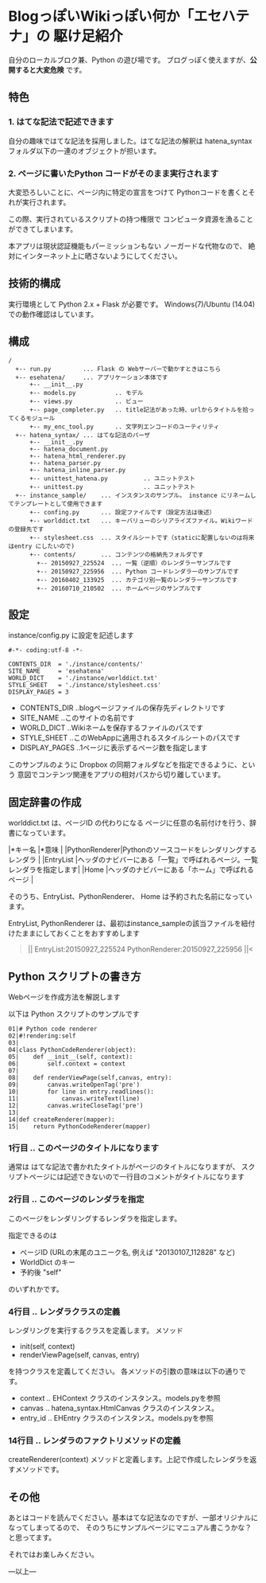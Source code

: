 # BlogっぽいWikiっぽい何か「エセハテナ」の 駆け足紹介

自分のローカルブロク兼、Python の遊び場です。
ブログっぽく使えますが、**公開すると大変危険** です。

## 特色

### 1. はてな記法で記述できます

自分の趣味ではてな記法を採用しました。はてな記法の解釈は
hatena_syntax フォルダ以下の一連のオブジェクトが担います。

### 2. ページに書いたPython コードがそのまま実行されます

大変恐ろしいことに、ページ内に特定の宣言をつけて
Pythonコードを書くとそれが実行されます。

この際、実行されているスクリプトの持つ権限で
コンピュータ資源を漁ることができてしまいます。

本アプリは現状認証機能もパーミッションもない
ノーガードな代物なので、
絶対にインターネット上に晒さないようにしてください。


## 技術的構成

実行環境として Python 2.x + Flask が必要です。
Windows(7)/Ubuntu (14.04) での動作確認はしています。

## 構成

```
/
  +-- run.py         ... Flask の Webサーバーで動かすときはこちら
  +-- esehatena/     ... アプリケーション本体です
      +-- __init__.py
      +-- models.py           .. モデル
      +-- views.py            .. ビュー
      +-- page_completer.py   .. title記法があった時、urlからタイトルを拾ってくるモジュール
      +-- my_enc_tool.py      .. 文字列エンコードのユーティリティ
  +-- hatena_syntax/ ... はてな記法のパーザ
      +-- __init__.py
      +-- hatena_document.py
      +-- hatena_html_renderer.py
      +-- hatena_parser.py
      +-- hatena_inline_parser.py
      +-- unittest_hatena.py          .. ユニットテスト
      +-- unittest.py                 .. ユニットテスト
  +-- instance_sample/    ... インスタンスのサンプル。 instance にリネームしてテンプレートとして使用できます
      +-- confing.py      ... 設定ファイルです（設定方法は後述）
      +-- worlddict.txt   ... キーバリューのシリアライズファイル。Wikiワードの登録先です
      +-- stylesheet.css  ... スタイルシートです（staticに配置しないのは将来はentry にしたいので)
      +-- contents/       ... コンテンツの格納先フォルダです
        +-- 20150927_225524  ... 一覧（逆順）のレンダラーサンプルです
        +-- 20150927_225956  ... Python コードレンダラーのサンプルです
        +-- 20160402_133925  ... カテゴリ別一覧のレンダラーサンプルです
        +-- 20160710_210502  ... ホームページのサンプルです
```

## 設定

instance/config.py に設定を記述します

```
#-*- coding:utf-8 -*-

CONTENTS_DIR  = './instance/contents/'
SITE_NAME     = 'esehatena'
WORLD_DICT    = './instance/worlddict.txt'
STYLE_SHEET   = './instance/stylesheet.css'
DISPLAY_PAGES = 3
```

* CONTENTS_DIR  ..blogページファイルの保存先ディレクトリです
* SITE_NAME     ..このサイトの名前です
* WORLD_DICT    ..Wikiネームを保存するファイルのパスです
* STYLE_SHEET   ..このWebAppに適用されるスタイルシートのパスです
* DISPLAY_PAGES ..1ページに表示ずるページ数を指定します

このサンプルのように Dropbox の同期フォルダなどを指定できるように、という
意図でコンテンツ関連をアプリの相対パスから切り離しています。

## 固定辞書の作成

worlddict.txt は、ページID の代わりになる
ページに任意の名前付けを行う、辞書になっています。

|*キー名       |*意味                                                                   |
|PythonRenderer|Pythonのソースコードをレンダリングするレンダラ                          |
|EntryList     |ヘッダのナビバーにある「一覧」で呼ばれるページ。一覧レンダラを指定します|
|Home          |ヘッダのナビバーにある「ホーム」で呼ばれるページ                        |

そのうち、EntryList、PythonRenderer、 Home は予約された名前になっています。

EntryList, PythonRenderer は、最初はinstance_sampleの該当ファイルを紐付けたままにしておくことをおすすめします
>||
EntryList:20150927_225524
PythonRenderer:20150927_225956
||<


## Python スクリプトの書き方

Webページを作成方法を解説します

以下は Python スクリプトのサンプルです

```
01|# Python code renderer
02|#!rendering:self
03|
04|class PythonCodeRenderer(object):
05|    def __init__(self, context):
06|        self.context = context
07|
08|    def renderViewPage(self,canvas, entry):
09|        canvas.writeOpenTag('pre')
10|        for line in entry.readlines():
11|            canvas.writeText(line)
12|        canvas.writeCloseTag('pre')
13|
14|def createRenderer(mapper):
15|    return PythonCodeRenderer(mapper)
```

### 1行目 .. このページのタイトルになります

通常は はてな記法で書かれたタイトルがページのタイトルになりますが、
スクリプトページには記述できないので一行目のコメントがタイトルになります

### 2行目 .. このページのレンダラを指定

このページをレンダリングするレンダラを指定します。

指定できるのは

* ページID (URLの末尾のユニーク名, 例えば "20130107_112828" など)
* WorldDict のキー
* 予約後 "self"

のいずれかです。

### 4行目 .. レンダラクラスの定義

レンダリングを実行するクラスを定義します。
メソッド

* init(self, context)
* renderViewPage(self, canvas, entry)

を持つクラスを定義してください。
各メソッドの引数の意味は以下の通りです。

* context  .. EHContext クラスのインスタンス。models.pyを参照
* canvas   .. hatena_syntax.HtmlCanvas クラスのインスタンス。
* entry_id .. EHEntry クラスのインスタンス。models.pyを参照


### 14行目 .. レンダラのファクトリメソッドの定義

createRenderer(context) メソッドと定義します。上記で作成したレンダラを返すメソッドです。

## その他

あとはコードを読んでください。基本はてな記法なのですが、一部オリジナルになってしまってるので、
そのうちにサンプルページにマニュアル書こうかな？と思ってます。


それではお楽しみください。

―以上―
